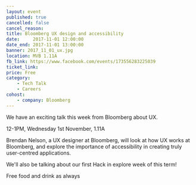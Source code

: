 ```yaml
---
layout: event
published: true
cancelled: false
cancel_reason:
title: Bloomberg UX design and accessibility
date:     2017-11-01 12:00:00
date_end: 2017-11-01 13:00:00
banner: 2017_11_01_ux.jpg
location: MVB 1.11A
fb_link: https://www.facebook.com/events/173556283225039
ticket_link:
price: Free
category:
    - Tech Talk
    - Careers
cohost:
    - company: Bloomberg
---
```


We have an exciting talk this week from Bloomberg about UX.

12-1PM, Wednesday 1st November, 1.11A

Brendan Nelson, a UX designer at Bloomberg, will look at how UX works at Bloomberg, and explore the importance of accessibility in creating truly user-centred applications.

We'll also be talking about our first Hack in explore week of this term!

Free food and drink as always

